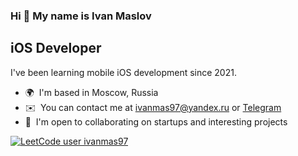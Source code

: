 ### Hi 👋 My name is Ivan Maslov

iOS Developer
---------------------

I've been learning mobile iOS development since 2021.

* 🌍  I'm based in Moscow, Russia
* ✉️  You can contact me at [ivanmas97@yandex.ru](mailto:ivanmas97@yandex.ru) or [Telegram](https://t.me/maslov97/)
* 🤝  I'm open to collaborating on startups and interesting projects

[![LeetCode user ivanmas97](https://img.shields.io/badge/dynamic/json?style=for-the-badge&labelColor=black&color=%23ffa116&label=Solved&query=solvedOverTotal&url=https%3A%2F%2Fleetcode-badge.vercel.app%2Fapi%2Fusers%2Fivanmas97&logo=leetcode&logoColor=yellow)](https://leetcode.com/ivanmas97/)<br/>
  

<!--### Skills


**ivanmas97/ivanmas97** is a ✨ _special_ ✨ repository because its `README.md` (this file) appears on your GitHub profile.

Here are some ideas to get you started:

- 🔭 I’m currently working on ...
- 🌱 I’m currently learning ...
- 👯 I’m looking to collaborate on ...
- 🤔 I’m looking for help with ...
- 💬 Ask me about ...
- 📫 How to reach me: ...
- 😄 Pronouns: ...
- ⚡ Fun fact: ...
-->
